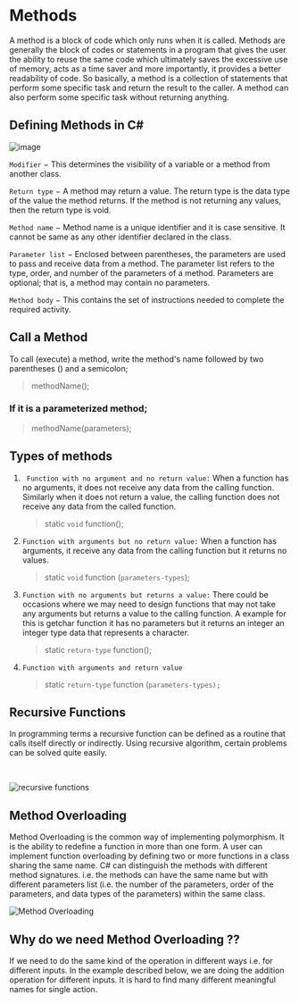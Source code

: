 # Methods

A method is a block of code which only runs when it is called. Methods are generally the block of codes or statements in a program that gives the user the ability to reuse the same code which ultimately saves the excessive use of memory, acts as a time saver and more importantly, it provides a better readability of code. So basically, a method is a collection of statements that perform some specific task and return the result to the caller. A method can also perform some specific task without returning anything.

## Defining Methods in C#

![image](https://media.geeksforgeeks.org/wp-content/uploads/methods-in-java.png "Defining Methods")

 ```Modifier``` − This determines the visibility of a variable or a method from another class.

 ```Return type``` − A method may return a value. The return type is the data type of the value the method returns. If the method is not returning any values, then the return type is void.

 ```Method name``` − Method name is a unique identifier and it is case sensitive. It cannot be same as any other identifier declared in the class.

 ```Parameter list``` − Enclosed between parentheses, the parameters are used to pass and receive data from a method. The parameter list refers to the type, order, and number of the parameters of a method. Parameters are optional; that is, a method may contain no parameters.

```Method body``` − This contains the set of instructions needed to complete the required activity.

## Call a Method
To call (execute) a method, write the method's name followed by two parentheses () and a semicolon;
>methodName();

### If it is a parameterized method;

> methodName(parameters);

## Types of methods

1. ``` Function with no argument and no return value:``` When a function has no arguments, it does not receive any data from the calling function. Similarly when it does not return a value, the calling function does not receive any data from the called function.
   > static ```void``` function();
1. ```Function with arguments but no return value:``` When a function has arguments, it receive any data from the calling function but it returns no values.
   > static ```void``` function (```parameters-types```);
1. ```Function with no arguments but returns a value:``` There could be occasions where we may need to design functions that may not take any arguments but returns a value to the calling function. A example for this is getchar function it has no parameters but it returns an integer an integer type data that represents a character.
   > static ```return-type``` function();

1. ```Function with arguments and return value ```
   > static ```return-type``` function (```parameters-types);```
## Recursive Functions
In programming terms a recursive function can be defined as a routine that calls itself directly or indirectly.
Using recursive algorithm, certain problems can be solved quite easily.

<br>

![recursive functions](https://media.geeksforgeeks.org/wp-content/cdn-uploads/Recursive-Functions-in-c.png "Recursive Functions")

## Method Overloading

Method Overloading is the common way of implementing polymorphism. It is the ability to redefine a function in more than one form. A user can implement function overloading by defining two or more functions in a class sharing the same name. C# can distinguish the methods with different method signatures. i.e. the methods can have the same name but with different parameters list (i.e. the number of the parameters, order of the parameters, and data types of the parameters) within the same class.

![Method Overloading](https://encrypted-tbn0.gstatic.com/images?q=tbn:ANd9GcTAA-4lIpoGCpLKcb9woJYOo23zo1fNUsskpA&usqp=CAU "Method Overloading")

## Why do we need Method Overloading ??

If we need to do the same kind of the operation in different ways i.e. for different inputs. In the example described below, we are doing the addition operation for different inputs. It is hard to find many different meaningful names for single action.